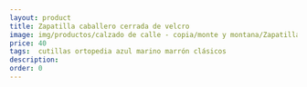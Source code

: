 ```yaml
---
layout: product
title: Zapatilla caballero cerrada de velcro 
image: img/productos/calzado de calle - copia/monte y montana/Zapatilla caballero cerrada de velcro =40= cutillas ortopedia azul marino marrón clásicos.webp
price: 40
tags:  cutillas ortopedia azul marino marrón clásicos
description: 
order: 0
---
```

